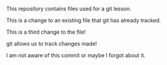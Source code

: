 This repository contains files used for a git lesson. 

This is a change to an existing file that git has already tracked. 

This is a third change to the file!

git allows us to track changes made!

I am not aware of this commit or maybe I forgot about it. 